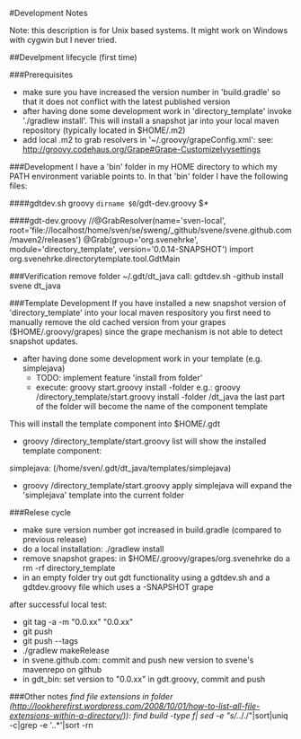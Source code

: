 #Development Notes

Note: this description is for Unix based systems. It might work on Windows with cygwin but I never tried.

##Develpment lifecycle (first time)

###Prerequisites
* make sure you have increased the version number in 'build.gradle' so that it does not conflict with the
latest published version
* after having done some development work in 'directory_template' invoke './gradlew install'. This will install
a snapshot jar into your local maven repository (typically located in $HOME/.m2)
* add local .m2 to grab resolvers in '~/.groovy/grapeConfig.xml': see: http://groovy.codehaus.org/Grape#Grape-CustomizeIvysettings

###Development
I have a 'bin' folder in my HOME directory to which my PATH environment variable points to. In that 'bin' folder I have the following
files:

####gdtdev.sh
groovy `dirname $0`/gdt-dev.groovy $*

####gdt-dev.groovy
//@GrabResolver(name='sven-local', root='file://localhost/home/sven/se/sweng/_github/svene/svene.github.com/maven2/releases')
@Grab(group='org.svenehrke', module='directory_template', version='0.0.14-SNAPSHOT')
import org.svenehrke.directorytemplate.tool.GdtMain

###Verification
remove folder ~/.gdt/dt_java
call: gdtdev.sh -github install svene dt_java

###Template Development
If you have installed a new snapshot version of 'directory_template' into your local maven respository
you first need to manually remove the old cached version from your grapes ($HOME/.groovy/grapes) since the grape mechanism
is not able to detect snapshot updates.

* after having done some development work in your template (e.g. simplejava)
  * TODO: implement feature 'install from folder'
  * execute: groovy start.groovy install -folder <somefolder>
  e.g.: groovy <path to>/directory_template/start.groovy install -folder <path to>/dt_java
  the last part of the folder will become the name of the component template

This will install the template component into $HOME/.gdt

* groovy <path to>/directory_template/start.groovy list
will show the installed template component:

 simplejava: (/home/sven/.gdt/dt_java/templates/simplejava)

* groovy <path to>/directory_template/start.groovy apply simplejava
  will expand the 'simplejava' template into the current folder

###Relese cycle
* make sure version number got increased in build.gradle (compared to previous release)
* do a local installation: ./gradlew install
* remove snapshot grapes: in $HOME/.groovy/grapes/org.svenehrke do a rm -rf directory_template
* in an empty folder try out gdt functionality using a gdtdev.sh and a gdtdev.groovy file which uses a -SNAPSHOT grape

after successful local test:

* git tag -a -m "0.0.xx" "0.0.xx"
* git push
* git push --tags
* ./gradlew makeRelease
* in svene.github.com: commit and push new version to svene's mavenrepo on github
* in gdt_bin: set version to "0.0.xx" in gdt.groovy, commit and push

###Other notes
*find file extensions in folder (http://lookherefirst.wordpress.com/2008/10/01/how-to-list-all-file-extensions-within-a-directory/)):
find build -type f| sed -e "s/.*\./\./"|sort|uniq -c|grep -e '\..*'|sort -rn
